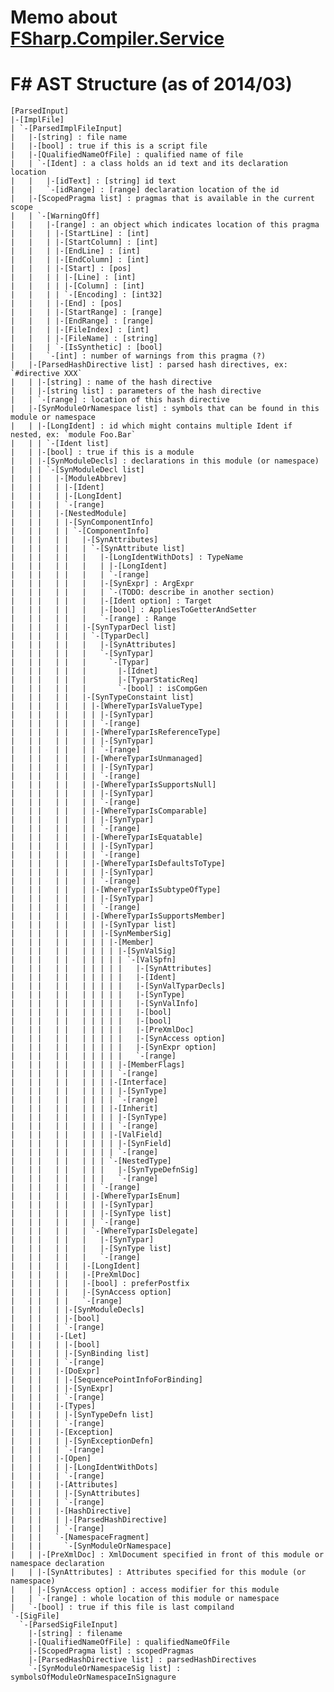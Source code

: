# Memo about [FSharp.Compiler.Service](https://github.com/fsharp/FSharp.Compiler.Service)

# F# AST Structure (as of 2014/03)

    [ParsedInput]
    |-[ImplFile]
    | `-[ParsedImplFileInput]
    |   |-[string] : file name
    |   |-[bool] : true if this is a script file
    |   |-[QualifiedNameOfFile] : qualified name of file
    |   | `-[Ident] : a class holds an id text and its declaration location
    |   |   |-[idText] : [string] id text
    |   |   `-[idRange] : [range] declaration location of the id
    |   |-[ScopedPragma list] : pragmas that is available in the current scope
    |   | `-[WarningOff]
    |   |   |-[range] : an object which indicates location of this pragma
    |   |   | |-[StartLine] : [int]
    |   |   | |-[StartColumn] : [int]
    |   |   | |-[EndLine] : [int]
    |   |   | |-[EndColumn] : [int]
    |   |   | |-[Start] : [pos]
    |   |   | | |-[Line] : [int]
    |   |   | | |-[Column] : [int]
    |   |   | | `-[Encoding] : [int32]
    |   |   | |-[End] : [pos]
    |   |   | |-[StartRange] : [range]
    |   |   | |-[EndRange] : [range]
    |   |   | |-[FileIndex] : [int]
    |   |   | |-[FileName] : [string]
    |   |   | `-[IsSynthetic] : [bool]
    |   |   `-[int] : number of warnings from this pragma (?)
    |   |-[ParsedHashDirective list] : parsed hash directives, ex: `#directive XXX`
    |   | |-[string] : name of the hash directive
    |   | |-[string list] : parameters of the hash directive
    |   | `-[range] : location of this hash directive
    |   |-[SynModuleOrNamespace list] : symbols that can be found in this module or namespace
    |   | |-[LongIdent] : id which might contains multiple Ident if nested, ex: `module Foo.Bar`
    |   | | `-[Ident list]
    |   | |-[bool] : true if this is a module
    |   | |-[SynModuleDecls] : declarations in this module (or namespace)
    |   | | `-[SynModuleDecl list]
    |   | |   |-[ModuleAbbrev]
    |   | |   | |-[Ident]
    |   | |   | |-[LongIdent]
    |   | |   | `-[range]
    |   | |   |-[NestedModule]
    |   | |   | |-[SynComponentInfo]
    |   | |   | | `-[ComponentInfo]
    |   | |   | |   |-[SynAttributes]
    |   | |   | |   | `-[SynAttribute list]
    |   | |   | |   |   |-[LongIdentWithDots] : TypeName
    |   | |   | |   |   | |-[LongIdent]
    |   | |   | |   |   | `-[range]
    |   | |   | |   |   |-[SynExpr] : ArgExpr
    |   | |   | |   |   | `-(TODO: describe in another section)
    |   | |   | |   |   |-[Ident option] : Target
    |   | |   | |   |   |-[bool] : AppliesToGetterAndSetter
    |   | |   | |   |   `-[range] : Range
    |   | |   | |   |-[SynTyparDecl list]
    |   | |   | |   | `-[TyparDecl]
    |   | |   | |   |   |-[SynAttributes]
    |   | |   | |   |   `-[SynTypar]
    |   | |   | |   |     `-[Typar]
    |   | |   | |   |       |-[Idnet]
    |   | |   | |   |       |-[TyparStaticReq]
    |   | |   | |   |       `-[bool] : isCompGen
    |   | |   | |   |-[SynTypeConstaint list]
    |   | |   | |   | |-[WhereTyparIsValueType]
    |   | |   | |   | | |-[SynTypar]
    |   | |   | |   | | `-[range]
    |   | |   | |   | |-[WhereTyparIsReferenceType]
    |   | |   | |   | | |-[SynTypar]
    |   | |   | |   | | `-[range]
    |   | |   | |   | |-[WhereTyparIsUnmanaged]
    |   | |   | |   | | |-[SynTypar]
    |   | |   | |   | | `-[range]
    |   | |   | |   | |-[WhereTyparIsSupportsNull]
    |   | |   | |   | | |-[SynTypar]
    |   | |   | |   | | `-[range]
    |   | |   | |   | |-[WhereTyparIsComparable]
    |   | |   | |   | | |-[SynTypar]
    |   | |   | |   | | `-[range]
    |   | |   | |   | |-[WhereTyparIsEquatable]
    |   | |   | |   | | |-[SynTypar]
    |   | |   | |   | | `-[range]
    |   | |   | |   | |-[WhereTyparIsDefaultsToType]
    |   | |   | |   | | |-[SynTypar]
    |   | |   | |   | | `-[range]
    |   | |   | |   | |-[WhereTyparIsSubtypeOfType]
    |   | |   | |   | | |-[SynTypar]
    |   | |   | |   | | `-[range]
    |   | |   | |   | |-[WhereTyparIsSupportsMember]
    |   | |   | |   | | |-[SynTypar list]
    |   | |   | |   | | |-[SynMemberSig]
    |   | |   | |   | | | |-[Member]
    |   | |   | |   | | | | |-[SynValSig]
    |   | |   | |   | | | | | `-[ValSpfn]
    |   | |   | |   | | | | |   |-[SynAttributes]
    |   | |   | |   | | | | |   |-[Ident]
    |   | |   | |   | | | | |   |-[SynValTyparDecls]
    |   | |   | |   | | | | |   |-[SynType]
    |   | |   | |   | | | | |   |-[SynValInfo]
    |   | |   | |   | | | | |   |-[bool]
    |   | |   | |   | | | | |   |-[bool]
    |   | |   | |   | | | | |   |-[PreXmlDoc]
    |   | |   | |   | | | | |   |-[SynAccess option]
    |   | |   | |   | | | | |   |-[SynExpr option]
    |   | |   | |   | | | | |   `-[range]
    |   | |   | |   | | | | |-[MemberFlags]
    |   | |   | |   | | | | `-[range]
    |   | |   | |   | | | |-[Interface]
    |   | |   | |   | | | | |-[SynType]
    |   | |   | |   | | | | `-[range]
    |   | |   | |   | | | |-[Inherit]
    |   | |   | |   | | | | |-[SynType]
    |   | |   | |   | | | | `-[range]
    |   | |   | |   | | | |-[ValField]
    |   | |   | |   | | | | |-[SynField]
    |   | |   | |   | | | | `-[range]
    |   | |   | |   | | | `-[NestedType]
    |   | |   | |   | | |   |-[SynTypeDefnSig]
    |   | |   | |   | | |   `-[range]
    |   | |   | |   | | `-[range]
    |   | |   | |   | |-[WhereTyparIsEnum]
    |   | |   | |   | | |-[SynTypar]
    |   | |   | |   | | |-[SynType list]
    |   | |   | |   | | `-[range]
    |   | |   | |   | `-[WhereTyparIsDelegate]
    |   | |   | |   |   |-[SynTypar]
    |   | |   | |   |   |-[SynType list]
    |   | |   | |   |   `-[range]
    |   | |   | |   |-[LongIdent]
    |   | |   | |   |-[PreXmlDoc]
    |   | |   | |   |-[bool] : preferPostfix
    |   | |   | |   |-[SynAccess option]
    |   | |   | |   `-[range]
    |   | |   | |-[SynModuleDecls]
    |   | |   | |-[bool]
    |   | |   | `-[range]
    |   | |   |-[Let]
    |   | |   | |-[bool]
    |   | |   | |-[SynBinding list]
    |   | |   | `-[range]
    |   | |   |-[DoExpr]
    |   | |   | |-[SequencePointInfoForBinding]
    |   | |   | |-[SynExpr]
    |   | |   | `-[range]
    |   | |   |-[Types]
    |   | |   | |-[SynTypeDefn list]
    |   | |   | `-[range]
    |   | |   |-[Exception]
    |   | |   | |-[SynExceptionDefn]
    |   | |   | `-[range]
    |   | |   |-[Open]
    |   | |   | |-[LongIdentWithDots]
    |   | |   | `-[range]
    |   | |   |-[Attributes]
    |   | |   | |-[SynAttributes]
    |   | |   | `-[range]
    |   | |   |-[HashDirective]
    |   | |   | |-[ParsedHashDirective]
    |   | |   | `-[range]
    |   | |   `-[NamespaceFragment]
    |   | |     `-[SynModuleOrNamespace]
    |   | |-[PreXmlDoc] : XmlDocument specified in front of this module or namespace declaration
    |   | |-[SynAttributes] : Attributes specified for this module (or namespace)
    |   | |-[SynAccess option] : access modifier for this module
    |   | `-[range] : whole location of this module or namespace
    |   `-[bool] : true if this file is last compiland
    `-[SigFile]
      `-[ParsedSigFileInput]
        |-[string] : filename
        |-[QualifiedNameOfFile] : qualifiedNameOfFile
        |-[ScopedPragma list] : scopedPragmas
        |-[ParsedHashDirective list] : parsedHashDirectives
        `-[SynModuleOrNamespaceSig list] : symbolsOfModuleOrNamespaceInSignagure
    